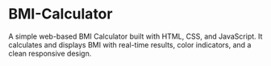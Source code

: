 # BMI-Calculator
A simple web-based BMI Calculator built with HTML, CSS, and JavaScript. It calculates and displays BMI with real-time results, color indicators, and a clean responsive design.
